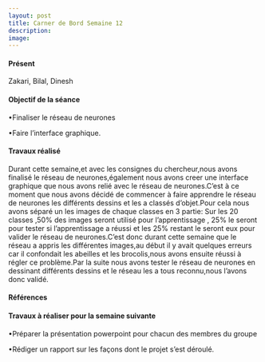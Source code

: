```yaml
---
layout: post
title: Carner de Bord Semaine 12
description:
image:
---
```


<div class="box">
<h4>Présent</h4>
Zakari, Bilal, Dinesh

<h4>Objectif de la séance</h4>
•Finaliser le réseau de neurones

•Faire l’interface graphique.

<h4>Travaux réalisé</h4>
Durant cette semaine,et avec les consignes du chercheur,nous avons finalisé le réseau de neurones,également nous avons creer une interface graphique que nous avons relié avec le réseau de neurones.C’est à ce moment que nous avons décidé de commencer à faire apprendre le réseau de neurones les différents dessins et les a classés d’objet.Pour cela nous avons séparé un les images de chaque classes en 3 partie:
Sur les 20 classes ,50% des images seront utilisé pour l’apprentissage , 25% le seront pour tester si l’apprentissage a réussi et les 25% restant le seront eux pour valider le réseau de neurones.C’est donc durant cette semaine que le réseau a appris les différentes images,au début il y avait quelques erreurs car il confondait les abeilles et les brocolis,nous avons ensuite réussi à régler ce problème.Par la suite nous avons tester le réseau de neurones en dessinant différents dessins et le réseau les a tous reconnu,nous l’avons donc validé.

<h4>Références</h4>

<h4>Travaux à réaliser pour la semaine suivante</h4>
•Préparer la présentation powerpoint pour chacun des membres du groupe

 •Rédiger un rapport sur les façons dont le projet s’est déroulé.



</div>